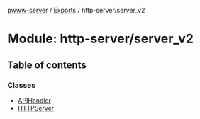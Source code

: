 [pwww-server](../README.md) / [Exports](../modules.md) / http-server/server_v2

# Module: http-server/server\_v2

## Table of contents

### Classes

- [APIHandler](../classes/http_server_server_v2.APIHandler.md)
- [HTTPServer](../classes/http_server_server_v2.HTTPServer.md)
